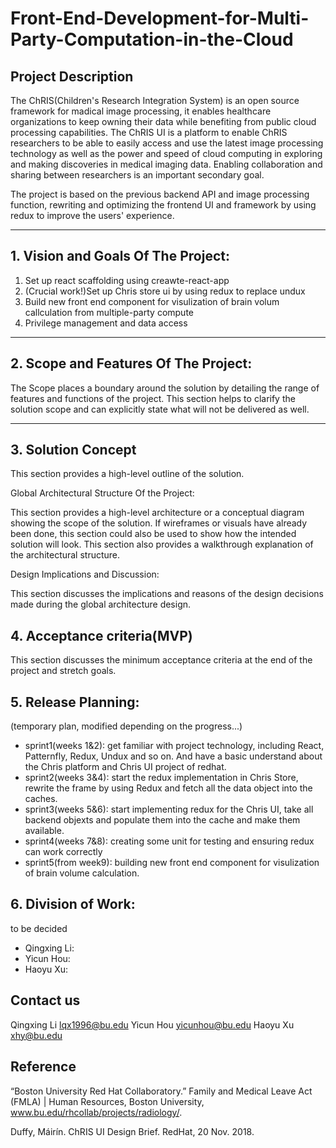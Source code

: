 # Front-End-Development-for-Multi-Party-Computation-in-the-Cloud

## Project Description

The ChRIS(Children's Research Integration System) is an open source framework for madical image processing, it enables healthcare organizations to keep owning their data while benefiting from public cloud processing capabilities. The ChRIS UI is a platform to enable ChRIS researchers to be able to easily access and use the latest image processing technology as well as the power and speed of cloud computing in exploring and making discoveries in medical imaging data. Enabling collaboration and sharing between researchers is an important secondary goal.

The project is based on the previous backend API and image processing function, rewriting and optimizing the frontend UI and framework by using redux to improve the users' experience.


** **

## 1. Vision and Goals Of The Project:

1. Set up react scaffolding using creawte-react-app
2. (Crucial work!)Set up Chris store ui by using redux to replace undux
3. Build new front end component for visulization of brain volum callculation from multiple-party compute
4. Privilege management and data access

** **

## 2. Scope and Features Of The Project:

The Scope places a boundary around the solution by detailing the range of features and functions of the project. This section helps to clarify the solution scope and can explicitly state what will not be delivered as well.

** **

## 3. Solution Concept

This section provides a high-level outline of the solution.

Global Architectural Structure Of the Project:

This section provides a high-level architecture or a conceptual diagram showing the scope of the solution. If wireframes or visuals have already been done, this section could also be used to show how the intended solution will look. This section also provides a walkthrough explanation of the architectural structure.

Design Implications and Discussion:

This section discusses the implications and reasons of the design decisions made during the global architecture design.

## 4. Acceptance criteria(MVP)

This section discusses the minimum acceptance criteria at the end of the project and stretch goals.

## 5. Release Planning:
(temporary plan, modified depending on the progress...)

- sprint1(weeks 1&2): get familiar with project technology, including React, Patternfly, Redux, Undux and so on. And have a basic understand about the Chris platform and Chris UI project of redhat.
- sprint2(weeks 3&4): start the redux implementation in Chris Store, rewrite the frame by using Redux and fetch all the data object into the caches.
- sprint3(weeks 5&6): start implementing redux for the Chris UI, take all backend objexts and populate them into the cache and make them available.
- sprint4(weeks 7&8): creating some unit for testing and ensuring redux can work correctly 
- sprint5(from week9): building new front end component for visulization of brain volume calculation.

## 6. Division of Work:
to be decided

- Qingxing Li:
- Yicun Hou:
- Haoyu Xu:

## Contact us

Qingxing Li lqx1996@bu.edu
Yicun Hou yicunhou@bu.edu
Haoyu Xu xhy@bu.edu

## Reference
“Boston University Red Hat Collaboratory.” Family and Medical Leave Act (FMLA) | Human Resources, Boston University, www.bu.edu/rhcollab/projects/radiology/.

Duffy, Máirín. ChRIS UI Design Brief. RedHat, 20 Nov. 2018.
